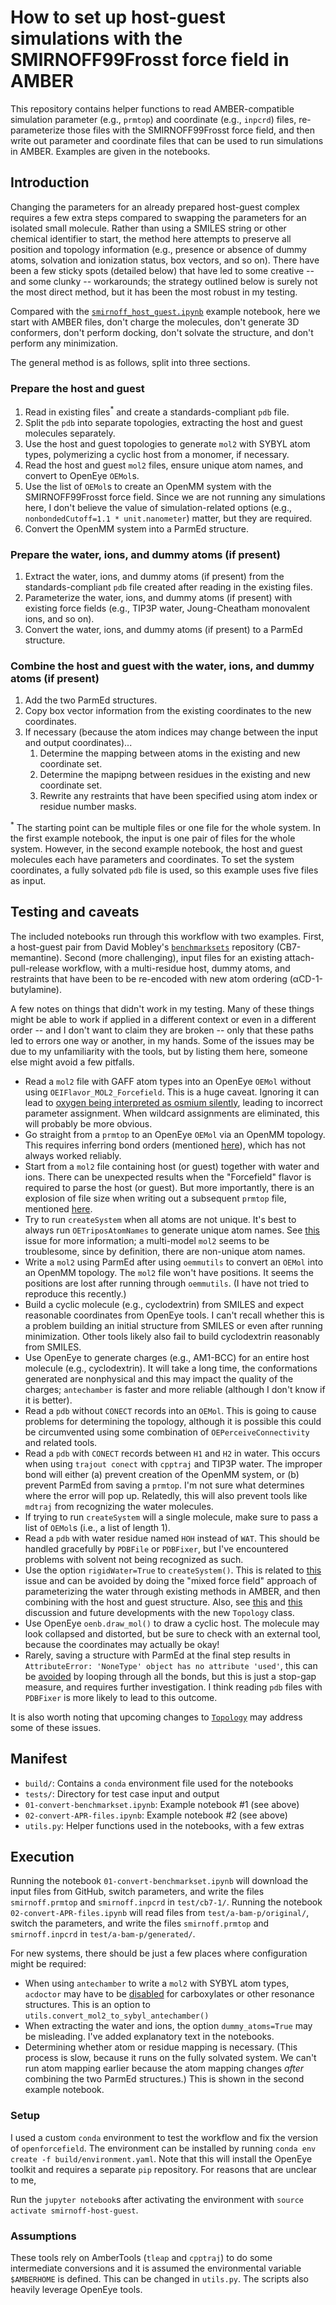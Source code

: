 # How to set up host-guest simulations with the SMIRNOFF99Frosst force field in AMBER
This repository contains helper functions to read AMBER-compatible simulation parameter (e.g., `prmtop`) and coordinate (e.g., `inpcrd`) files, re-parameterize those files with the SMIRNOFF99Frosst force field, and then write out parameter and coordinate files that can be used to run simulations in AMBER. Examples are given in the notebooks.

## Introduction
Changing the parameters for an already prepared host-guest complex requires a few extra steps compared to swapping the parameters for an isolated small molecule. Rather than using a SMILES string or other chemical identifier to start, the method here attempts to preserve all position and topology information (e.g., presence or absence of dummy atoms, solvation and ionization status, box vectors, and so on). There have been a few sticky spots (detailed below) that have led to some creative -- and some clunky -- workarounds; the strategy outlined below is surely not the most direct method, but it has been the most robust in my testing.

Compared with the [`smirnoff_host_guest.ipynb`](https://github.com/openforcefield/openforcefield/blob/master/examples/host_guest_simulation/smirnoff_host_guest.ipynb) example notebook, here we start with AMBER files, don't charge the molecules, don't generate 3D conformers, don't perform docking, don't solvate the structure, and don't perform any minimization.

The general method is as follows, split into three sections.

### Prepare the host and guest
1. Read in existing files<sup>*</sup> and create a standards-compliant `pdb` file.
2. Split the `pdb` into separate topologies, extracting the host and guest molecules separately.
3. Use the host and guest topologies to generate `mol2` with SYBYL atom types, polymerizing a cyclic host from a monomer, if necessary.
4. Read the host and guest `mol2` files, ensure unique atom names, and convert to OpenEye `OEMol`s.
5. Use the list of `OEMol`s to create an OpenMM system with the SMIRNOFF99Frosst force field. Since we are not running any simulations here, I don't believe the value of simulation-related options (e.g., `nonbondedCutoff=1.1 * unit.nanometer`) matter, but they are required.
6. Convert the OpenMM system into a ParmEd structure.

### Prepare the water, ions, and dummy atoms (if present)
1. Extract the water, ions, and dummy atoms (if present) from the standards-compliant `pdb` file created after reading in the existing files.
2. Parameterize the water, ions, and dummy atoms (if present) with existing force fields (e.g., TIP3P water, Joung-Cheatham monovalent ions, and so on).
3. Convert the water, ions, and dummy atoms (if present) to a ParmEd structure.

### Combine the host and guest with the water, ions, and dummy atoms (if present)
1. Add the two ParmEd structures.
2. Copy box vector information from the existing coordinates to the new coordinates.
3. If necessary (because the atom indices may change between the input and output coordinates)...
    1. Determine the mapping between atoms in the existing and new coordinate set.
    2. Determine the mapipng between residues in the existing and new coordinate set.
    3. Rewrite any restraints that have been specified using atom index or residue number masks.

<sup>*</sup> The starting point can be multiple files or one file for the whole system. In the first example notebook, the input is one pair of files for the whole system. However, in the second example notebook, the host and guest molecules each have parameters and coordinates. To set the system coordinates, a fully solvated `pdb` file is used, so this example uses five files as input.

## Testing and caveats
The included notebooks run through this workflow with two examples. First, a host-guest pair from David Mobley's [`benchmarksets`](https://github.com/mobleylab/benchmarksets) repository (CB7-memantine). Second (more challenging), input files for an existing attach-pull-release workflow, with a multi-residue host, dummy atoms, and restraints that have been to be re-encoded with new atom ordering (αCD-1-butylamine).

A few notes on things that didn't work in my testing. Many of these things might be able to work if applied in a different context or even in a different order -- and I don't want to claim they are broken -- only that these paths led to errors one way or another, in my hands. Some of the issues may be due to my unfamiliarity with the tools, but by listing them here, someone else might avoid a few pitfalls.

- Read a `mol2` file with GAFF atom types into an OpenEye `OEMol` without using `OEIFlavor_MOL2_Forcefield`. This is a huge caveat. Ignoring it can lead to [oxygen being interpreted as osmium silently](https://github.com/openforcefield/smirnoff99Frosst/issues/73), leading to incorrect parameter assignment. When wildcard assignments are eliminated, this will probably be more obvious.
- Go straight from a `prmtop` to an OpenEye `OEMol` via an OpenMM topology. This requires inferring bond orders (mentioned [here](https://github.com/openforcefield/openforcefield/issues/66#issuecomment-337696319)), which has not always worked reliably.
- Start from a `mol2` file containing host (or guest) together with water and ions. There can be unexpected results when the "Forcefield" flavor is required to parse the host (or guest). But more importantly, there is an explosion of file size when writing out a subsequent `prmtop` file, mentioned [here](https://github.com/ParmEd/ParmEd/issues/930#issuecomment-363321848).
- Try to run `createSystem` when all atoms are not unique. It's best to always run `OETriposAtomNames` to generate unique atom names. See [this](https://github.com/MobleyLab/benchmarksets/issues/64#issuecomment-349771286) issue for more information; a multi-model `mol2` seems to be troublesome, since by definition, there are non-unique atom names.
- Write a `mol2` using ParmEd after using `oemmutils` to convert an `OEMol` into an OpenMM topology. The `mol2` file won't have positions. It seems the positions are lost after running through `oemmutils`. (I have not tried to reproduce this recently.)
- Build a cyclic molecule (e.g., cyclodextrin) from SMILES and expect reasonable coordinates from OpenEye tools. I can't recall whether this is a problem building an initial structure from SMILES or even after running minimization. Other tools likely also fail to build cyclodextrin reasonably from SMILES.
- Use OpenEye to generate charges (e.g., AM1-BCC) for an entire host molecule (e.g., cyclodextrin). It will take a long time, the conformations generated are nonphysical and this may impact the quality of the charges; `antechamber` is faster and more reliable (although I don't know if it is better).
- Read a `pdb` without `CONECT` records into an `OEMol`. This is going to cause problems for determining the topology, although it is possible this could be circumvented using some combination of `OEPerceiveConnectivity` and related tools.
- Read a `pdb` with `CONECT` records between `H1` and `H2` in water. This occurs when using `trajout conect` with `cpptraj` and TIP3P water. The improper bond will either (a) prevent creation of the OpenMM system, or (b) prevent ParmEd from saving a `prmtop`. I'm not sure what determines where the error will pop up. Relatedly, this will also prevent tools like `mdtraj` from recognizing the water molecules.
- If trying to run `createSystem` will a single molecule, make sure to pass a list of `OEMol`s (i.e., a list of length 1).
- Read a `pdb` with water residue named `HOH` instead of `WAT`. This should be handled gracefully by `PDBFile` or `PDBFixer`, but I've encountered problems with solvent not being recognized as such.
- Use the option `rigidWater=True` to `createSystem()`. This is related to [this]((https://github.com/ParmEd/ParmEd/issues/930#issuecomment-363321848)) issue and can be avoided by doing the "mixed force field" approach of parameterizing the water through existing methods in AMBER, and then combining with the host and guest structure. Also, see [this](https://github.com/openforcefield/openforcefield/issues/91) and [this](https://github.com/ParmEd/ParmEd/issues/959) discussion and future developments with the new `Topology` class.
- Use OpenEye `oenb.draw_mol()` to draw a cyclic host. The molecule may look collapsed and distorted, but be sure to check with an external tool, because the coordinates may actually be okay!
- Rarely, saving a structure with ParmEd at the final step results in `AttributeError: 'NoneType' object has no attribute 'used'`, this can be [avoided](https://github.com/ParmEd/ParmEd/issues/930#issuecomment-355720672) by looping through all the bonds, but this is just a stop-gap measure, and requires further investigation. I think reading `pdb` files with `PDBFixer` is more likely to lead to this outcome.

It is also worth noting that upcoming changes to [`Topology`](https://github.com/openforcefield/openforcefield/pull/86) may address some of these issues.

## Manifest

- `build/`: Contains a `conda` environment file used for the notebooks
- `tests/`: Directory for test case input and output
- `01-convert-benchmarkset.ipynb`: Example notebook #1 (see above)
- `02-convert-APR-files.ipynb`: Example notebook #2 (see above)
- `utils.py`: Helper functions used in the notebooks, with a few extras

## Execution
Running the notebook `01-convert-benchmarkset.ipynb` will download the input files from GitHub, switch parameters, and write the files `smirnoff.prmtop` and `smirnoff.inpcrd` in `test/cb7-1/`. Running the notebook `02-convert-APR-files.ipynb` will read files from `test/a-bam-p/original/`, switch the parameters, and write the files `smirnoff.prmtop` and `smirnoff.inpcrd` in `test/a-bam-p/generated/`.

For new systems, there should be just a few places where configuration might be required:

- When using `antechamber` to write a `mol2` with SYBYL atom types, `acdoctor` may have to be [disabled](http://archive.ambermd.org/201705/0020.html) for carboxylates or other resonance structures. This is an option to `utils.convert_mol2_to_sybyl_antechamber()`
- When extracting the water and ions, the option `dummy_atoms=True` may be misleading. I've added explanatory text in the notebooks.
- Determining whether atom or residue mapping is necessary. (This process is slow, because it runs on the fully solvated system. We can't run atom mapping earlier because the atom mapping changes *after* combining the two ParmEd structures.) This is shown in the second example notebook.

### Setup
I used a custom `conda` environment to test the workflow and fix the version of `openforcefield`. The environment can be installed by running `conda env create -f build/environment.yaml`.  Note that this will install the OpenEye toolkit and requires a separate `pip` repository. For reasons that are unclear to me, 

Run the `jupyter notebook`s after activating the environment with `source activate smirnoff-host-guest`.
### Assumptions
These tools rely on AmberTools (`tleap` and `cpptraj`) to do some intermediate conversions and it is assumed the environmental variable `$AMBERHOME` is defined. This can be changed in `utils.py`. The scripts also heavily leverage OpenEye tools.